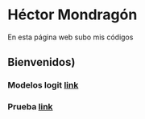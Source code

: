 # Héctor Mondragón
En esta página web subo mis códigos

## Bienvenidos)

### Modelos logit [link](prueba)

### Prueba [link](nuevo1)



